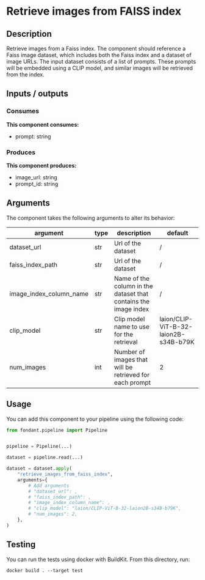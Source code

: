 # Retrieve images from FAISS index

<a id="retrieve_images_from_faiss_index#description"></a>
## Description
Retrieve images from a Faiss index. The component should reference a Faiss image dataset, 
 which includes both the Faiss index and a dataset of image URLs. The input dataset consists 
 of a list of prompts. These prompts will be embedded using a CLIP model, and similar 
 images will be retrieved from the index.


<a id="retrieve_images_from_faiss_index#inputs_outputs"></a>
## Inputs / outputs 

<a id="retrieve_images_from_faiss_index#consumes"></a>
### Consumes 
**This component consumes:**

- prompt: string




<a id="retrieve_images_from_faiss_index#produces"></a>  
### Produces 
**This component produces:**

- image_url: string
- prompt_id: string



<a id="retrieve_images_from_faiss_index#arguments"></a>
## Arguments

The component takes the following arguments to alter its behavior:

| argument | type | description | default |
| -------- | ---- | ----------- | ------- |
| dataset_url | str | Url of the dataset | / |
| faiss_index_path | str | Url of the dataset | / |
| image_index_column_name | str | Name of the column in the dataset that contains the image index | / |
| clip_model | str | Clip model name to use for the retrieval | laion/CLIP-ViT-B-32-laion2B-s34B-b79K |
| num_images | int | Number of images that will be retrieved for each prompt | 2 |

<a id="retrieve_images_from_faiss_index#usage"></a>
## Usage 

You can add this component to your pipeline using the following code:

```python
from fondant.pipeline import Pipeline


pipeline = Pipeline(...)

dataset = pipeline.read(...)

dataset = dataset.apply(
    "retrieve_images_from_faiss_index",
    arguments={
        # Add arguments
        # "dataset_url": ,
        # "faiss_index_path": ,
        # "image_index_column_name": ,
        # "clip_model": "laion/CLIP-ViT-B-32-laion2B-s34B-b79K",
        # "num_images": 2,
    },
)
```

<a id="retrieve_images_from_faiss_index#testing"></a>
## Testing

You can run the tests using docker with BuildKit. From this directory, run:
```
docker build . --target test
```
